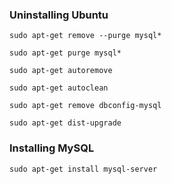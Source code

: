 ### Uninstalling Ubuntu

`sudo apt-get remove --purge mysql*`

`sudo apt-get purge mysql*`

`sudo apt-get autoremove`

`sudo apt-get autoclean`

`sudo apt-get remove dbconfig-mysql`

`sudo apt-get dist-upgrade`


### Installing MySQL

`sudo apt-get install mysql-server`
